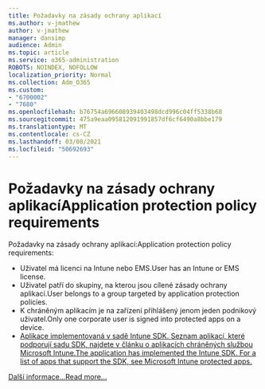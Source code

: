 ```yaml
---
title: Požadavky na zásady ochrany aplikací
ms.author: v-jmathew
author: v-jmathew
manager: dansimp
audience: Admin
ms.topic: article
ms.service: o365-administration
ROBOTS: NOINDEX, NOFOLLOW
localization_priority: Normal
ms.collection: Adm_O365
ms.custom:
- "6700002"
- "7680"
ms.openlocfilehash: b76754a696608939403498dcd996c04ff5338b68
ms.sourcegitcommit: 475a9eaa095812091991857df6cf6490a8bbe179
ms.translationtype: MT
ms.contentlocale: cs-CZ
ms.lasthandoff: 03/08/2021
ms.locfileid: "50692693"
---
```

# <a name="application-protection-policy-requirements"></a><span data-ttu-id="e1b8b-102">Požadavky na zásady ochrany aplikací</span><span class="sxs-lookup"><span data-stu-id="e1b8b-102">Application protection policy requirements</span></span>

<span data-ttu-id="e1b8b-103">Požadavky na zásady ochrany aplikací:</span><span class="sxs-lookup"><span data-stu-id="e1b8b-103">Application protection policy requirements:</span></span>

- <span data-ttu-id="e1b8b-104">Uživatel má licenci na Intune nebo EMS.</span><span class="sxs-lookup"><span data-stu-id="e1b8b-104">User has an Intune or EMS license.</span></span>
- <span data-ttu-id="e1b8b-105">Uživatel patří do skupiny, na kterou jsou cílené zásady ochrany aplikací.</span><span class="sxs-lookup"><span data-stu-id="e1b8b-105">User belongs to a group targeted by application protection policies.</span></span>
- <span data-ttu-id="e1b8b-106">K chráněným aplikacím je na zařízení přihlášený jenom jeden podnikový uživatel.</span><span class="sxs-lookup"><span data-stu-id="e1b8b-106">Only one corporate user is signed into protected apps on a device.</span></span>
- [<span data-ttu-id="e1b8b-107">Aplikace implementovaná v sadě Intune SDK. Seznam aplikací, které podporují sadu SDK, najdete v článku o aplikacích chráněných službou Microsoft Intune.</span><span class="sxs-lookup"><span data-stu-id="e1b8b-107">The application has implemented the Intune SDK. For a list of apps that support the SDK, see Microsoft Intune protected apps.</span></span>](https://docs.microsoft.com/mem/intune/apps/apps-supported-intune-apps)

[<span data-ttu-id="e1b8b-108">Další informace...</span><span class="sxs-lookup"><span data-stu-id="e1b8b-108">Read more...</span></span>](https://docs.microsoft.com/mem/intune/apps/app-protection-policy)
